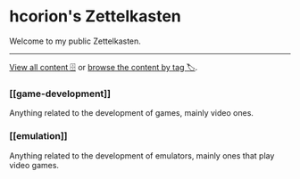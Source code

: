 # hcorion's Zettelkasten

Welcome to my public Zettelkasten.

----------
[View all content 🗄️](-/all) or [browse the content by tag 🏷️](-/tags).

### [[game-development]]

Anything related to the development of games, mainly video ones.

### [[emulation]]

Anything related to the development of emulators, mainly ones that play video games.